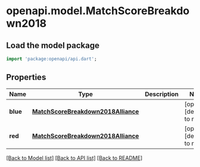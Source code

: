 # openapi.model.MatchScoreBreakdown2018

## Load the model package
```dart
import 'package:openapi/api.dart';
```

## Properties
Name | Type | Description | Notes
------------ | ------------- | ------------- | -------------
**blue** | [**MatchScoreBreakdown2018Alliance**](MatchScoreBreakdown2018Alliance.md) |  | [optional] [default to null]
**red** | [**MatchScoreBreakdown2018Alliance**](MatchScoreBreakdown2018Alliance.md) |  | [optional] [default to null]

[[Back to Model list]](../README.md#documentation-for-models) [[Back to API list]](../README.md#documentation-for-api-endpoints) [[Back to README]](../README.md)


